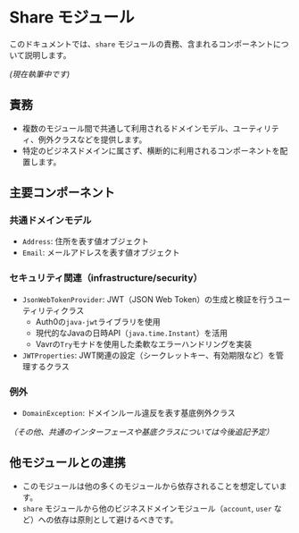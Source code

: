 # Share モジュール

このドキュメントでは、`share` モジュールの責務、含まれるコンポーネントについて説明します。

*(現在執筆中です)*

## 責務

*   複数のモジュール間で共通して利用されるドメインモデル、ユーティリティ、例外クラスなどを提供します。
*   特定のビジネスドメインに属さず、横断的に利用されるコンポーネントを配置します。

## 主要コンポーネント

### 共通ドメインモデル
*   `Address`: 住所を表す値オブジェクト
*   `Email`: メールアドレスを表す値オブジェクト

### セキュリティ関連（infrastructure/security）
*   `JsonWebTokenProvider`: JWT（JSON Web Token）の生成と検証を行うユーティリティクラス
    * Auth0の`java-jwt`ライブラリを使用
    * 現代的なJavaの日時API（`java.time.Instant`）を活用
    * Vavrの`Try`モナドを使用した柔軟なエラーハンドリングを実装
*   `JWTProperties`: JWT関連の設定（シークレットキー、有効期限など）を管理するクラス

### 例外
*   `DomainException`: ドメインルール違反を表す基底例外クラス

*（その他、共通のインターフェースや基底クラスについては今後追記予定）*

## 他モジュールとの連携

*   このモジュールは他の多くのモジュールから依存されることを想定しています。
*   `share` モジュールから他のビジネスドメインモジュール（`account`, `user` など）への依存は原則として避けるべきです。
